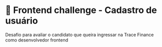 # :nail_care: Frontend challenge - Cadastro de usuário

Desafio para avaliar o candidato que queira ingressar na Trace Finance como desenvolvedor frontend

